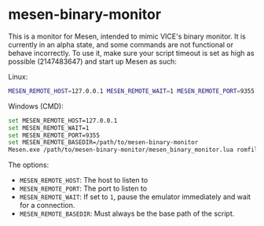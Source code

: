 # mesen-binary-monitor

This is a monitor for Mesen, intended to mimic VICE's binary monitor.
It is currently in an alpha state, and some commands are not functional or behave
incorrectly. To use it, make sure your script timeout is set as high as possible
(2147483647) and start up Mesen as such:

Linux:

```sh
MESEN_REMOTE_HOST=127.0.0.1 MESEN_REMOTE_WAIT=1 MESEN_REMOTE_PORT=9355 MESEN_REMOTE_BASEDIR=/path/to/mesen-binary-monitor mono Mesen.exe /path/to/mesen-binary-monitor/mesen_binary_monitor.lua romfile.nes
```

Windows (CMD):

```sh
set MESEN_REMOTE_HOST=127.0.0.1
set MESEN_REMOTE_WAIT=1
set MESEN_REMOTE_PORT=9355
set MESEN_REMOTE_BASEDIR=/path/to/mesen-binary-monitor
Mesen.exe /path/to/mesen-binary-monitor/mesen_binary_monitor.lua romfile.nes
```

The options:

* `MESEN_REMOTE_HOST`: The host to listen to
* `MESEN_REMOTE_PORT`: The port to listen to
* `MESEN_REMOTE_WAIT`: If set to `1`, pause the emulator immediately and wait
for a connection.
* `MESEN_REMOTE_BASEDIR`: Must always be the base path of the script.

